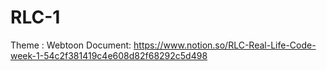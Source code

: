 # RLC-1
Theme :  Webtoon 
Document: https://www.notion.so/RLC-Real-Life-Code-week-1-54c2f381419c4e608d82f68292c5d498 
